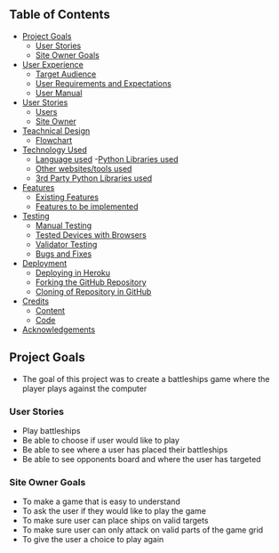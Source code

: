 





## Table of Contents
- [Project Goals](#project-goals)
    - [User Stories](#user-stories)
    - [Site Owner Goals](#site-owner-goals)
- [User Experience](#user-experience)
    - [Target Audience](#target-audience)
    - [User Requirements and Expectations](#user-requirements-and-expectations)
    - [User Manual](#user-manual)
- [User Stories](#user-stories)
    - [Users](#users)
    - [Site Owner](#site-owner)
- [Teachnical Design](#technical-design)
    - [Flowchart](#flowchart)
- [Technology Used](#technology-used)
    - [Language used](#language-used)
    -[Python Libraries used](#python-libraries-used)
    - [Other websites/tools used](#other-websitestools-used)
    - [3rd Party Python Libraries used](#3rd-party-python-libraries-used)
- [Features](#features)
    - [Existing Features](#existing-features)
    - [Features to be implemented](#features-to-be-implemented)
- [Testing](#testing)
    - [Manual Testing](#manual-testing)
    - [Tested Devices with Browsers](#tested-devices-with-browsers)
    - [Validator Testing](#validator-testing)
    - [Bugs and Fixes](#bugs-and-fixes)
- [Deployment](#deployment)
    - [Deploying in Heroku](#deploying-the-website-in-heroko)
    - [Forking the GitHub Repository](#forking-the-github-repository)
    - [Cloning of Repository in GitHub](#cloning-the-repository-in-github)
- [Credits](#credits)
    - [Content](#content)
    - [Code](#code)
- [Acknowledgements](#acknowledgements)

## Project Goals
  - The goal of this project was to create a battleships game where the player plays against the computer

### User Stories
- Play battleships
- Be able to choose if user would like to play
- Be able to see where a user has placed their battleships
- Be able to see opponents board and where the user has targeted

### Site Owner Goals
- To make a game that is easy to understand
- To ask the user if they would like to play the game
- To make sure user can place ships on valid targets
- To make sure user can only attack on valid parts of the game grid
- To give the user a choice to play again


